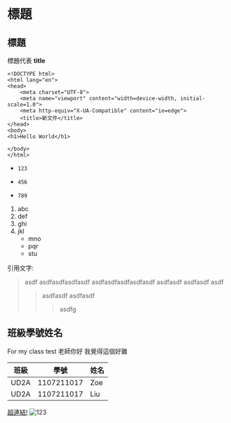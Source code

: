 # 標題
## 標題
標題代表 **title**

    <!DOCTYPE html>
    <html lang="en">
    <head>
        <meta charset="UTF-8">
        <meta name="viewport" content="width=device-width, initial-scale=1.0">
        <meta http-equiv="X-UA-Compatible" content="ie=edge">
        <title>新文件</title>
    </head>
    <body>
    <h1>Hello World</h1>
    
    </body>
    </html>
    
*     123
*     456
*     789
1. abc
2. def
3. ghi
4. jkl
    * mno
    * pqr
    * stu

引用文字:
> asdf asdfasdfasdfasdf
> asdfasdfasdfasdfasdf
> asdfasdf asdfasdf asdf
>> asdfasdf
>> asdfasdf
>>>asdfg

## 班級學號姓名
For my class test
老師你好 我覺得這個好難

| 班級   |     學號   | 姓名    |
|--------|------------|--------|
| UD2A   | 1107211017 | Zoe    |
| UD2A   | 1107211017 | Liu    |

[超連結!](https://contemplator.github.io/blog/2017/07/14/Markdown-%E8%AA%9E%E6%B3%95/)
![123](https://i.imgur.com/e28CqhR.jpg)
